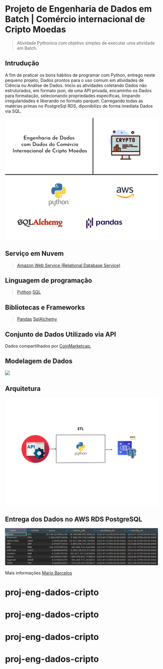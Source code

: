 # Projeto de Engenharia de Dados em Batch | Comércio internacional de Cripto Moedas

>  Atividade Pythonica com objetivo simples de executar uma atividade em Batch.

## Intrudução
  A fim de praticar os bons hábitos de programar com Python, entrego neste pequeno projeto, Dados prontos para o uso comum em atividades de Ciência ou Análise de Dados. Inicio as atividades coletando Dados não estruturados, em formato json, de uma API privada, encaminho os Dados para formatação, selecionando propriedades específicas, limpando irregularidades e liberando no formato parquet. Carregando todas as matérias primas no PostgreSql RDS, diponibilizo de forma imediata Dados via SQL. 
  
<img src="proj_cripto.png">

## Serviço em Nuvem 
> <a href="https://console.cloud.google.com/">Amazon Web Service (Relational Database Service)</a>

## Linguagem de programação 
> <a href="https://www.python.org/">Python</a> 
> <a href="https://pt.wikipedia.org/wiki/SQL">SQL</a>

## Bibliotecas e Frameworks
> <a href="https://pandas.pydata.org/">Pandas</a>
> <a href="https://www.sqlalchemy.org/">SqlAlchemy</a>

## Conjunto de Dados Utilizado via API 
Dados compartilhados por <a href="https://coinmarketcap.com/">CoinMarketcap.</a>

## Modelagem de Dados
<img src="modelo-de-dados-cripto.png">

## Arquitetura
<img src="arquitetura.png">

## Entrega dos Dados no AWS RDS PostgreSQL
<img src="tables_post.png">

Mais informações <a href="https://www.linkedin.com/in/mario-barcelos/">Mario Barcelos</a>
# proj-eng-dados-cripto
# proj-eng-dados-cripto
# proj-eng-dados-cripto
# proj-eng-dados-cripto
